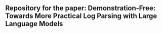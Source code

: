 ## Repository for the paper: Demonstration-Free: Towards More Practical Log Parsing with Large Language Models

